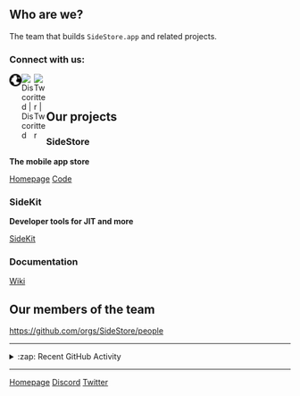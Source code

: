 <!-- 
Docs: How to use GitHub README and actions to auto-generate embedded content.
https://github.com/anuraghazra/github-readme-stats
https://www.youtube.com/watch?v=n6d4KHSKqGk
https://github.com/rahuldkjain/github-profile-readme-generator
 -->

## Who are we?

The team that builds `SideStore.app` and related projects.

### Connect with us:

<!--
[![Website](https://img.shields.io/website?label=sidestore.io&style=for-the-badge&url=https://sidestore.io)](https://sidestore.io)
[![Twitter Follow](https://img.shields.io/twitter/follow/sidestore_io?color=1DA1F2&logo=twitter&style=for-the-badge)](https://twitter.com/intent/follow?original_referer=https%3A%2F%2Fgithub.com%2Fsidestore&screen_name=sidestore)
[![GitHub Followers](https://img.shields.io/github/followers/sidestore?style=for-the-badge)]()
[![GitHub Sponsors](https://img.shields.io/github/sponsors/sidestore?style=for-the-badge
)]() 
-->

[<img align="left" alt="sidestore.io" width="22px" src="https://raw.githubusercontent.com/iconic/open-iconic/master/svg/globe.svg" />][website]
[<img align="left" alt="Discord | Discord" width="22px" src="https://cdn.jsdelivr.net/npm/simple-icons@v3/icons/discord.svg" />][discord]
[<img align="left" alt="Twitter | Twitter" width="22px" src="https://cdn.jsdelivr.net/npm/simple-icons@v3/icons/twitter.svg" />][twitter]

<br />
<br />

## Our projects

### SideStore

__The mobile app store__

[Homepage][website]
[Code][git.sidestore]

### SideKit

__Developer tools for JIT and more__

[SideKit][git.sidekit]

### Documentation

[Wiki][wiki]

## Our members of the team

https://github.com/orgs/SideStore/people

---

<details>
  <summary>:zap: Recent GitHub Activity</summary>

<!--START_SECTION:activity-->
1. 🗣 Commented on [#734](https://github.com/SideStore/SideStore/issues/734) in [SideStore/SideStore](https://github.com/SideStore/SideStore)
2. 🗣 Commented on [#734](https://github.com/SideStore/SideStore/issues/734) in [SideStore/SideStore](https://github.com/SideStore/SideStore)
3. 🗣 Commented on [#605](https://github.com/SideStore/SideStore/issues/605) in [SideStore/SideStore](https://github.com/SideStore/SideStore)
4. 🗣 Commented on [#605](https://github.com/SideStore/SideStore/issues/605) in [SideStore/SideStore](https://github.com/SideStore/SideStore)
5. 🗣 Commented on [#689](https://github.com/SideStore/SideStore/issues/689) in [SideStore/SideStore](https://github.com/SideStore/SideStore)
6. 🗣 Commented on [#723](https://github.com/SideStore/SideStore/issues/723) in [SideStore/SideStore](https://github.com/SideStore/SideStore)
7. 🗣 Commented on [#734](https://github.com/SideStore/SideStore/issues/734) in [SideStore/SideStore](https://github.com/SideStore/SideStore)
8. 🗣 Commented on [#719](https://github.com/SideStore/SideStore/issues/719) in [SideStore/SideStore](https://github.com/SideStore/SideStore)
9. 🗣 Commented on [#689](https://github.com/SideStore/SideStore/issues/689) in [SideStore/SideStore](https://github.com/SideStore/SideStore)
10. 🗣 Commented on [#733](https://github.com/SideStore/SideStore/issues/733) in [SideStore/SideStore](https://github.com/SideStore/SideStore)
11. 🗣 Commented on [#732](https://github.com/SideStore/SideStore/issues/732) in [SideStore/SideStore](https://github.com/SideStore/SideStore)
12. 🗣 Commented on [#733](https://github.com/SideStore/SideStore/issues/733) in [SideStore/SideStore](https://github.com/SideStore/SideStore)
13. ❗️ Opened issue [#733](https://github.com/SideStore/SideStore/issues/733) in [SideStore/SideStore](https://github.com/SideStore/SideStore)
14. 🗣 Commented on [#732](https://github.com/SideStore/SideStore/issues/732) in [SideStore/SideStore](https://github.com/SideStore/SideStore)
15. 🗣 Commented on [#731](https://github.com/SideStore/SideStore/issues/731) in [SideStore/SideStore](https://github.com/SideStore/SideStore)
16. 🗣 Commented on [#732](https://github.com/SideStore/SideStore/issues/732) in [SideStore/SideStore](https://github.com/SideStore/SideStore)
17. ❗️ Opened issue [#732](https://github.com/SideStore/SideStore/issues/732) in [SideStore/SideStore](https://github.com/SideStore/SideStore)
18. ❗️ Opened issue [#731](https://github.com/SideStore/SideStore/issues/731) in [SideStore/SideStore](https://github.com/SideStore/SideStore)
19. 🗣 Commented on [#696](https://github.com/SideStore/SideStore/issues/696) in [SideStore/SideStore](https://github.com/SideStore/SideStore)
20. 🗣 Commented on [#696](https://github.com/SideStore/SideStore/issues/696) in [SideStore/SideStore](https://github.com/SideStore/SideStore)
<!--END_SECTION:activity-->

</details>

---

[Homepage][patreon] [Discord][discord] [Twitter][twitter]

<!--
- [Patreon][patreon]
- [OpenCollective][opencollective]
- [YouTube][youtube]
-->

[website]: https://sidestore.io
[wiki]: https://wiki.sidestore.io
[twitter]: https://twitter.com/sidestore_io
[discord]: https://discord.gg/sidestore-949183273383395328
[youtube]: https://youtube.com/TODO
[patreon]: https://www.patreon.com/SideStore
[opencollective]: https://opencollective.com/TODO
[git.sidestore]: https://github.com/SideStore/SideStore/
[git.sidekit]: https://github.com/SideStore/SideKit

